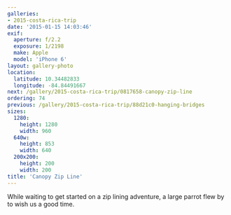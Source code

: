 ```yaml
---
galleries:
- 2015-costa-rica-trip
date: '2015-01-15 14:03:46'
exif:
  aperture: f/2.2
  exposure: 1/2198
  make: Apple
  model: 'iPhone 6'
layout: gallery-photo
location:
  latitude: 10.34482833
  longitude: -84.84491667
next: /gallery/2015-costa-rica-trip/0817658-canopy-zip-line
ordering: 74
previous: /gallery/2015-costa-rica-trip/88d21c0-hanging-bridges
sizes:
  1280:
    height: 1280
    width: 960
  640w:
    height: 853
    width: 640
  200x200:
    height: 200
    width: 200
title: 'Canopy Zip Line'
---
```


While waiting to get started on a zip lining adventure, a large parrot flew by to wish us a good time.

